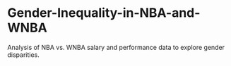 # Gender-Inequality-in-NBA-and-WNBA
Analysis of NBA vs. WNBA salary and performance data to explore gender disparities.
